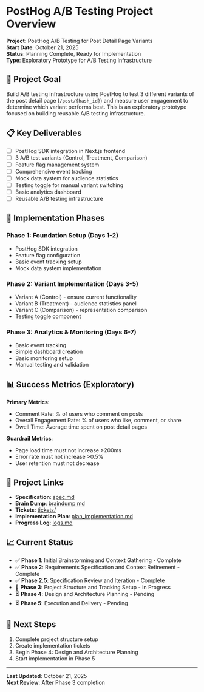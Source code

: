 # PostHog A/B Testing Project Overview

**Project**: PostHog A/B Testing for Post Detail Page Variants  
**Start Date**: October 21, 2025  
**Status**: Planning Complete, Ready for Implementation  
**Type**: Exploratory Prototype for A/B Testing Infrastructure

## 🎯 Project Goal

Build A/B testing infrastructure using PostHog to test 3 different variants of the post detail page (`/post/{hash_id}`) and measure user engagement to determine which variant performs best. This is an exploratory prototype focused on building reusable A/B testing infrastructure.

## 📋 Key Deliverables

- [ ] PostHog SDK integration in Next.js frontend
- [ ] 3 A/B test variants (Control, Treatment, Comparison)
- [ ] Feature flag management system
- [ ] Comprehensive event tracking
- [ ] Mock data system for audience statistics
- [ ] Testing toggle for manual variant switching
- [ ] Basic analytics dashboard
- [ ] Reusable A/B testing infrastructure

## 🚀 Implementation Phases

### Phase 1: Foundation Setup (Days 1-2)
- PostHog SDK integration
- Feature flag configuration
- Basic event tracking setup
- Mock data system implementation

### Phase 2: Variant Implementation (Days 3-5)
- Variant A (Control) - ensure current functionality
- Variant B (Treatment) - audience statistics panel
- Variant C (Comparison) - representation comparison
- Testing toggle component

### Phase 3: Analytics & Monitoring (Days 6-7)
- Basic event tracking
- Simple dashboard creation
- Basic monitoring setup
- Manual testing and validation

## 📊 Success Metrics (Exploratory)

**Primary Metrics**:
- Comment Rate: % of users who comment on posts
- Overall Engagement Rate: % of users who like, comment, or share
- Dwell Time: Average time spent on post detail pages

**Guardrail Metrics**:
- Page load time must not increase >200ms
- Error rate must not increase >0.5%
- User retention must not decrease

## 🔗 Project Links

- **Specification**: [spec.md](./spec.md)
- **Brain Dump**: [braindump.md](./braindump.md)
- **Tickets**: [tickets/](./tickets/)
- **Implementation Plan**: [plan_implementation.md](./plan_implementation.md)
- **Progress Log**: [logs.md](./logs.md)

## 📈 Current Status

- ✅ **Phase 1**: Initial Brainstorming and Context Gathering - Complete
- ✅ **Phase 2**: Requirements Specification and Context Refinement - Complete
- ✅ **Phase 2.5**: Specification Review and Iteration - Complete
- 🔄 **Phase 3**: Project Structure and Tracking Setup - In Progress
- ⏳ **Phase 4**: Design and Architecture Planning - Pending
- ⏳ **Phase 5**: Execution and Delivery - Pending

## 🎯 Next Steps

1. Complete project structure setup
2. Create implementation tickets
3. Begin Phase 4: Design and Architecture Planning
4. Start implementation in Phase 5

---

**Last Updated**: October 21, 2025  
**Next Review**: After Phase 3 completion
